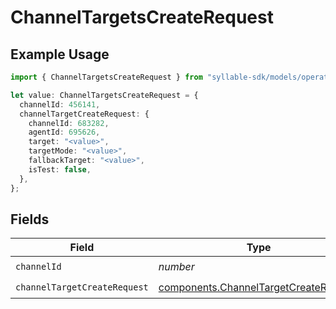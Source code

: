 # ChannelTargetsCreateRequest

## Example Usage

```typescript
import { ChannelTargetsCreateRequest } from "syllable-sdk/models/operations";

let value: ChannelTargetsCreateRequest = {
  channelId: 456141,
  channelTargetCreateRequest: {
    channelId: 683282,
    agentId: 695626,
    target: "<value>",
    targetMode: "<value>",
    fallbackTarget: "<value>",
    isTest: false,
  },
};
```

## Fields

| Field                                                                                          | Type                                                                                           | Required                                                                                       | Description                                                                                    |
| ---------------------------------------------------------------------------------------------- | ---------------------------------------------------------------------------------------------- | ---------------------------------------------------------------------------------------------- | ---------------------------------------------------------------------------------------------- |
| `channelId`                                                                                    | *number*                                                                                       | :heavy_check_mark:                                                                             | N/A                                                                                            |
| `channelTargetCreateRequest`                                                                   | [components.ChannelTargetCreateRequest](../../models/components/channeltargetcreaterequest.md) | :heavy_check_mark:                                                                             | N/A                                                                                            |